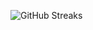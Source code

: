 ![GitHub Streaks](https://github-streaks-mqc9.onrender.com/streak/happilli/image?theme=midnight&cache_bust=1743071671&lang=ja)
